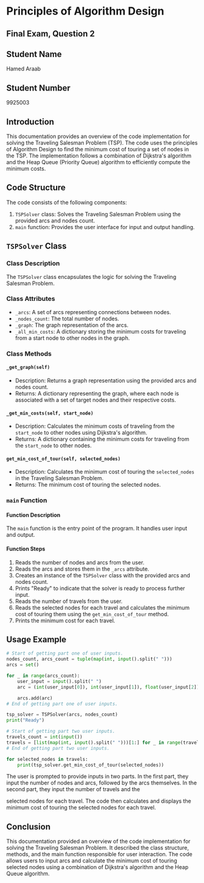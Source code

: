 # Principles of Algorithm Design

## Final Exam, Question 2

## Student Name

Hamed Araab

## Student Number

9925003

## Introduction

This documentation provides an overview of the code implementation for solving the Traveling Salesman Problem (TSP). The code uses the principles of Algorithm Design to find the minimum cost of touring a set of nodes in the TSP. The implementation follows a combination of Dijkstra's algorithm and the Heap Queue (Priority Queue) algorithm to efficiently compute the minimum costs.

## Code Structure

The code consists of the following components:

1. `TSPSolver` class: Solves the Traveling Salesman Problem using the provided arcs and nodes count.
2. `main` function: Provides the user interface for input and output handling.

## `TSPSolver` Class

### Class Description

The `TSPSolver` class encapsulates the logic for solving the Traveling Salesman Problem.

### Class Attributes

- `_arcs`: A set of arcs representing connections between nodes.
- `_nodes_count`: The total number of nodes.
- `_graph`: The graph representation of the arcs.
- `_all_min_costs`: A dictionary storing the minimum costs for traveling from a start node to other nodes in the graph.

### Class Methods

#### `_get_graph(self)`

- Description: Returns a graph representation using the provided arcs and nodes count.
- Returns: A dictionary representing the graph, where each node is associated with a set of target nodes and their respective costs.

#### `_get_min_costs(self, start_node)`

- Description: Calculates the minimum costs of traveling from the `start_node` to other nodes using Dijkstra's algorithm.
- Returns: A dictionary containing the minimum costs for traveling from the `start_node` to other nodes.

#### `get_min_cost_of_tour(self, selected_nodes)`

- Description: Calculates the minimum cost of touring the `selected_nodes` in the Traveling Salesman Problem.
- Returns: The minimum cost of touring the selected nodes.

### `main` Function

#### Function Description

The `main` function is the entry point of the program. It handles user input and output.

#### Function Steps

1. Reads the number of nodes and arcs from the user.
2. Reads the arcs and stores them in the `_arcs` attribute.
3. Creates an instance of the `TSPSolver` class with the provided arcs and nodes count.
4. Prints "Ready" to indicate that the solver is ready to process further input.
5. Reads the number of travels from the user.
6. Reads the selected nodes for each travel and calculates the minimum cost of touring them using the `get_min_cost_of_tour` method.
7. Prints the minimum cost for each travel.

## Usage Example

```python
# Start of getting part one of user inputs.
nodes_count, arcs_count = tuple(map(int, input().split(" ")))
arcs = set()

for _ in range(arcs_count):
    user_input = input().split(" ")
    arc = (int(user_input[0]), int(user_input[1]), float(user_input[2]))

    arcs.add(arc)
# End of getting part one of user inputs.

tsp_solver = TSPSolver(arcs, nodes_count)
print("Ready")

# Start of getting part two user inputs.
travels_count = int(input())
travels = [list(map(int, input().split(" ")))[1:] for _ in range(travels_count)]
# End of getting part two user inputs.

for selected_nodes in travels:
    print(tsp_solver.get_min_cost_of_tour(selected_nodes))
```

The user is prompted to provide inputs in two parts. In the first part, they input the number of nodes and arcs, followed by the arcs themselves. In the second part, they input the number of travels and the

selected nodes for each travel. The code then calculates and displays the minimum cost of touring the selected nodes for each travel.

## Conclusion

This documentation provided an overview of the code implementation for solving the Traveling Salesman Problem. It described the class structure, methods, and the main function responsible for user interaction. The code allows users to input arcs and calculate the minimum cost of touring selected nodes using a combination of Dijkstra's algorithm and the Heap Queue algorithm.
